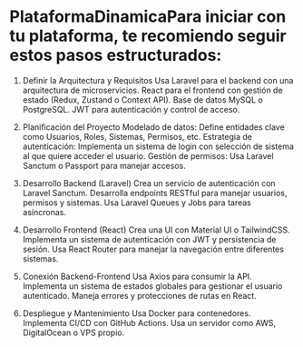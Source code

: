 # PlataformaDinamicaPara iniciar con tu plataforma, te recomiendo seguir estos pasos estructurados:

1. Definir la Arquitectura y Requisitos
    Usa Laravel para el backend con una arquitectura de microservicios.
    React para el frontend con gestión de estado (Redux, Zustand o Context API).
    Base de datos MySQL o PostgreSQL.
    JWT para autenticación y control de acceso.

2. Planificación del Proyecto
    Modelado de datos: Define entidades clave como Usuarios, Roles, Sistemas, Permisos, etc.
    Estrategia de autenticación: Implementa un sistema de login con selección de sistema al que quiere acceder el usuario.
    Gestión de permisos: Usa Laravel Sanctum o Passport para manejar accesos.

3. Desarrollo Backend (Laravel)
    Crea un servicio de autenticación con Laravel Sanctum.
    Desarrolla endpoints RESTful para manejar usuarios, permisos y sistemas.
    Usa Laravel Queues y Jobs para tareas asíncronas.

4. Desarrollo Frontend (React)
    Crea una UI con Material UI o TailwindCSS.
    Implementa un sistema de autenticación con JWT y persistencia de sesión.
    Usa React Router para manejar la navegación entre diferentes sistemas.

5. Conexión Backend-Frontend
    Usa Axios para consumir la API.
    Implementa un sistema de estados globales para gestionar el usuario autenticado.
    Maneja errores y protecciones de rutas en React.

6. Despliegue y Mantenimiento
    Usa Docker para contenedores.
    Implementa CI/CD con GitHub Actions.
    Usa un servidor como AWS, DigitalOcean o VPS propio.
